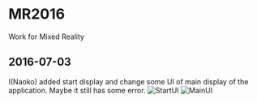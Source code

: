 # MR2016
Work for Mixed Reality

## 2016-07-03
I(Naoko) added start display and change some UI of main display of the application.
Maybe it still has some error.
![StartUI](https://i.gyazo.com/8cdc4b00ea6e00960a55385e62aea2bf.png)
![MainUI](https://i.gyazo.com/881724d6dcf95423a07e0442f10ef6f5.png)
